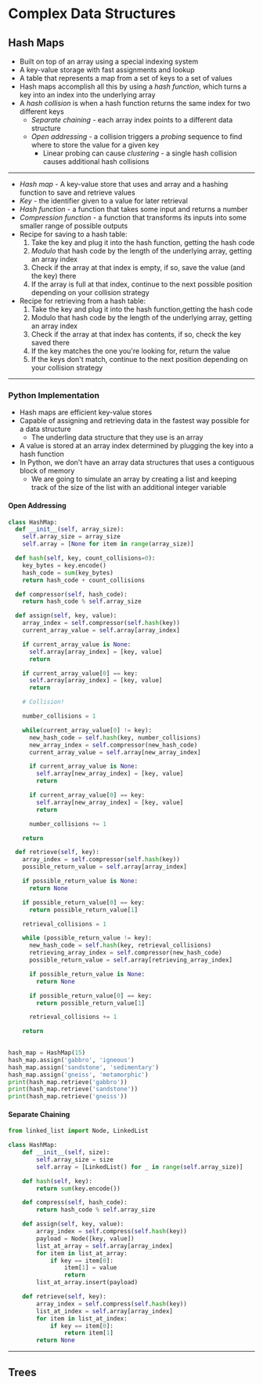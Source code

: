 # Complex Data Structures

## Hash Maps

- Built on top of an array using a special indexing system
- A key-value storage with fast assignments and lookup
- A table that represents a map from a set of keys to a set of values
- Hash maps accomplish all this by using a *hash function*, which turns a key into an index into the underlying array
- A *hash collision* is when a hash function returns the same index for two different keys
  - *Separate chaining* - each array index points to a different data structure
  - *Open addressing* - a collision triggers a *probing* sequence to find where to store the value for a given key
    - Linear probing can cause *clustering* - a single hash collision causes  additional hash collisions

------

- *Hash map* - A key-value store that uses and array and a hashing function to save and retrieve values
- *Key* - the identifier given to a value for later retrieval
- *Hash function* - a function that takes some input and returns a number
- *Compression function* - a function that transforms its inputs into some smaller range of possible outputs
- Recipe for saving to a hash table:
  1. Take the key and plug it into the hash function, getting the hash code
  2. *Modulo* that hash code by the length of the underlying array, getting an array index
  3. Check if the array at that index is empty, if so, save the value (and the key) there
  4. If the array is full at that index, continue to the next possible position depending on your collision strategy
- Recipe for retrieving from a hash table:
  1. Take the key and plug it into the hash function,getting the hash code
  2. Modulo that hash code by the length of the underlying array, getting an array index
  3. Check if the array at that index has contents, if so, check the key saved there
  4. If the key matches the one you're looking for, return the value
  5. If the keys don't match, continue to the next position depending on your collision strategy

------

### Python Implementation

- Hash maps are efficient key-value stores
- Capable of assigning and retrieving data in the fastest way possible for a data structure
  - The underling data structure that they use is an array
- A value is stored at an array index determined by plugging the key into a hash function
- In Python, we don't have an array data structures that uses a contiguous block of memory
  - We are going to simulate an array by creating a list and keeping track of the size of the list with an additional integer variable

#### Open Addressing

```python
class HashMap:
  def __init__(self, array_size):
    self.array_size = array_size
    self.array = [None for item in range(array_size)]

  def hash(self, key, count_collisions=0):
    key_bytes = key.encode()
    hash_code = sum(key_bytes)
    return hash_code + count_collisions

  def compressor(self, hash_code):
    return hash_code % self.array_size

  def assign(self, key, value):
    array_index = self.compressor(self.hash(key))
    current_array_value = self.array[array_index]

    if current_array_value is None:
      self.array[array_index] = [key, value]
      return

    if current_array_value[0] == key:
      self.array[array_index] = [key, value]
      return

    # Collision!

    number_collisions = 1

    while(current_array_value[0] != key):
      new_hash_code = self.hash(key, number_collisions)
      new_array_index = self.compressor(new_hash_code)
      current_array_value = self.array[new_array_index]

      if current_array_value is None:
        self.array[new_array_index] = [key, value]
        return

      if current_array_value[0] == key:
        self.array[new_array_index] = [key, value]
        return

      number_collisions += 1

    return

  def retrieve(self, key):
    array_index = self.compressor(self.hash(key))
    possible_return_value = self.array[array_index]

    if possible_return_value is None:
      return None

    if possible_return_value[0] == key:
      return possible_return_value[1]

    retrieval_collisions = 1

    while (possible_return_value != key):
      new_hash_code = self.hash(key, retrieval_collisions)
      retrieving_array_index = self.compressor(new_hash_code)
      possible_return_value = self.array[retrieving_array_index]

      if possible_return_value is None:
        return None

      if possible_return_value[0] == key:
        return possible_return_value[1]

      retrieval_collisions += 1

    return
  

hash_map = HashMap(15)
hash_map.assign('gabbro', 'igneous')
hash_map.assign('sandstone', 'sedimentary')
hash_map.assign('gneiss', 'metamorphic')
print(hash_map.retrieve('gabbro'))
print(hash_map.retrieve('sandstone'))
print(hash_map.retrieve('gneiss'))
```

#### Separate Chaining

```python
from linked_list import Node, LinkedList

class HashMap:
    def __init__(self, size):
        self.array_size = size
        self.array = [LinkedList() for _ in range(self.array_size)]

    def hash(self, key):
        return sum(key.encode())

    def compress(self, hash_code):
        return hash_code % self.array_size

    def assign(self, key, value):
        array_index = self.compress(self.hash(key))
        payload = Node([key, value])
        list_at_array = self.array[array_index]
        for item in list_at_array:
            if key == item[0]:
                item[1] = value
                return
        list_at_array.insert(payload)

    def retrieve(self, key):
        array_index = self.compress(self.hash(key))
        list_at_index = self.array[array_index]
        for item in list_at_index:
            if key == item[0]:
                return item[1]
        return None
```

------



## Trees

